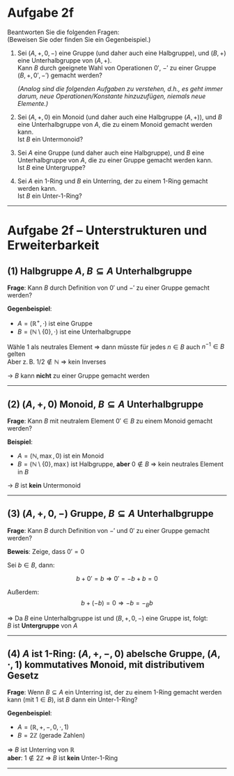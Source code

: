 # Aufgabe 2f

Beantworten Sie die folgenden Fragen:  
(Beweisen Sie oder finden Sie ein Gegenbeispiel.)

1. Sei $(A, +, 0, -)$ eine Gruppe (und daher auch eine Halbgruppe), und $(B, +)$ eine Unterhalbgruppe von $(A, +)$.  
   Kann $B$ durch geeignete Wahl von Operationen $0'$, $-'$ zu einer Gruppe $(B, +, 0', -')$ gemacht werden?

   *(Analog sind die folgenden Aufgaben zu verstehen, d.h., es geht immer darum, neue Operationen/Konstante hinzuzufügen, niemals neue Elemente.)*

2. Sei $(A, +, 0)$ ein Monoid (und daher auch eine Halbgruppe $(A, +)$), und $B$ eine Unterhalbgruppe von $A$, die zu einem Monoid gemacht werden kann.  
   Ist $B$ ein Untermonoid?

3. Sei $A$ eine Gruppe (und daher auch eine Halbgruppe), und $B$ eine Unterhalbgruppe von $A$, die zu einer Gruppe gemacht werden kann.  
   Ist $B$ eine Untergruppe?

4. Sei $A$ ein 1-Ring und $B$ ein Unterring, der zu einem 1-Ring gemacht werden kann.  
   Ist $B$ ein Unter-1-Ring?
---
# Aufgabe 2f – Unterstrukturen und Erweiterbarkeit

## (1) Halbgruppe $A$, $B \subseteq A$ Unterhalbgruppe  
**Frage**: Kann $B$ durch Definition von $0'$ und $-'$ zu einer Gruppe gemacht werden?

**Gegenbeispiel**:  
- $A = (\mathbb{R}^+, \cdot)$ ist eine Gruppe  
- $B = (\mathbb{N} \setminus \{0\}, \cdot)$ ist eine Unterhalbgruppe

Wähle $1$ als neutrales Element ⇒ dann müsste für jedes $n \in B$ auch $n^{-1} \in B$ gelten  
Aber z. B. $1/2 \notin \mathbb{N}$ ⇒ kein Inverses

→ $B$ kann **nicht** zu einer Gruppe gemacht werden

---

## (2) $(A, +, 0)$ Monoid, $B \subseteq A$ Unterhalbgruppe  
**Frage**: Kann $B$ mit neutralem Element $0' \in B$ zu einem Monoid gemacht werden?

**Beispiel**:  
- $A = (\mathbb{N}, \max, 0)$ ist ein Monoid  
- $B = (\mathbb{N} \setminus \{0\}, \max)$ ist Halbgruppe, **aber** $0 \notin B$ ⇒ kein neutrales Element in $B$

→ $B$ ist **kein** Untermonoid

---

## (3) $(A, +, 0, -)$ Gruppe, $B \subseteq A$ Unterhalbgruppe  
**Frage**: Kann $B$ durch Definition von $-'$ und $0'$ zu einer Gruppe gemacht werden?

**Beweis**: Zeige, dass $0' = 0$

Sei $b \in B$, dann:

$$
b + 0' = b \Rightarrow 0' = -b + b = 0 \tag{1}
$$

Außerdem:
$$
b + (-b) = 0 \Rightarrow -b = -_B b \tag{2}
$$

⇒ Da $B$ eine Unterhalbgruppe ist und $(B, +, 0, -)$ eine Gruppe ist, folgt:  
$B$ ist **Untergruppe** von $A$

---

## (4) $A$ ist 1-Ring: $(A, +, -, 0)$ abelsche Gruppe, $(A, \cdot, 1)$ kommutatives Monoid, mit distributivem Gesetz

**Frage**: Wenn $B \subseteq A$ ein Unterring ist, der zu einem 1-Ring gemacht werden kann (mit $1 \in B$), ist $B$ dann ein Unter-1-Ring?

**Gegenbeispiel**:  
- $A = (\mathbb{R}, +, -, 0, \cdot, 1)$  
- $B = 2\mathbb{Z}$ (gerade Zahlen)

⇒ $B$ ist Unterring von $\mathbb{R}$  
**aber**: $1 \notin 2\mathbb{Z}$ ⇒ $B$ ist **kein** Unter-1-Ring

---
